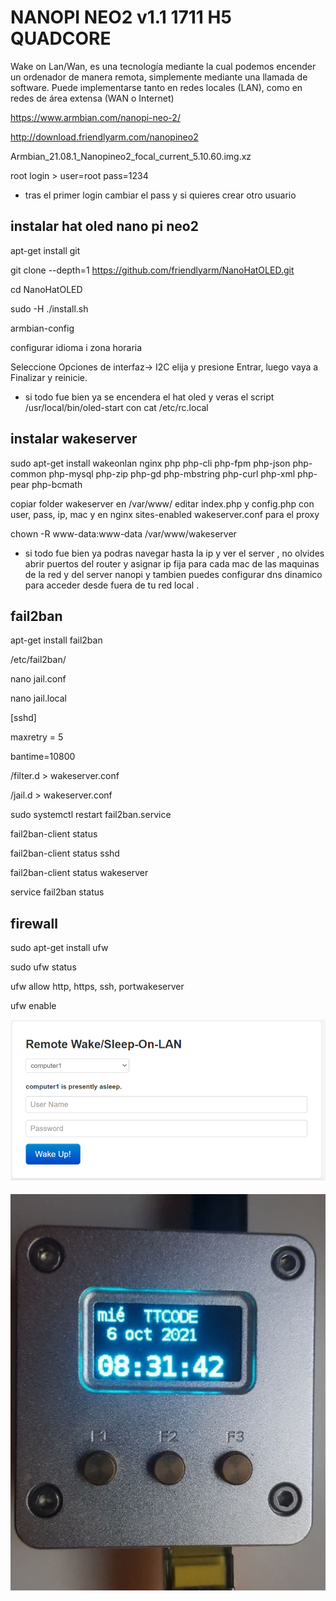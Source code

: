 # NANOPI NEO2 v1.1 1711 H5 QUADCORE

Wake on Lan/Wan, es una tecnología mediante la cual podemos encender un ordenador de manera remota, simplemente mediante una llamada de software. Puede implementarse tanto en redes locales (LAN), como en redes de área extensa (WAN o Internet)


https://www.armbian.com/nanopi-neo-2/

http://download.friendlyarm.com/nanopineo2


Armbian_21.08.1_Nanopineo2_focal_current_5.10.60.img.xz

root login >  user=root pass=1234

* tras el primer login cambiar el pass y si quieres crear otro usuario


## instalar hat oled nano pi neo2

apt-get install git

git clone --depth=1 https://github.com/friendlyarm/NanoHatOLED.git
 
cd NanoHatOLED
 
sudo -H ./install.sh

armbian-config

configurar idioma i zona horaria

Seleccione Opciones de interfaz-> I2C elija y presione Entrar, luego vaya a Finalizar y reinicie.

* si todo fue bien ya se encendera el hat oled y veras el script /usr/local/bin/oled-start con cat /etc/rc.local 


## instalar wakeserver

sudo apt-get install wakeonlan nginx php php-cli php-fpm php-json php-common php-mysql php-zip php-gd php-mbstring php-curl php-xml php-pear php-bcmath 

copiar folder  wakeserver en /var/www/  editar index.php y config.php con user, pass, ip, mac  y en nginx  sites-enabled  wakeserver.conf para el proxy

chown -R www-data:www-data /var/www/wakeserver

* si todo fue bien ya podras navegar hasta la ip y ver el server , no olvides abrir puertos del router y asignar ip fija para cada mac de las maquinas de la red y del server nanopi y  tambien puedes configurar dns dinamico para acceder desde fuera de tu red local .


## fail2ban 

apt-get install fail2ban

/etc/fail2ban/

nano jail.conf

nano jail.local

[sshd]

maxretry = 5

bantime=10800

/filter.d  > wakeserver.conf

/jail.d > wakeserver.conf

sudo systemctl restart fail2ban.service

fail2ban-client status

fail2ban-client status sshd

fail2ban-client status wakeserver

service fail2ban status


## firewall

sudo apt-get install ufw

sudo ufw status

ufw allow http, https, ssh, portwakeserver

ufw enable


![GitHub Logo](https://github.com/reproteq/nanopi2_hat_oled_wol_server/blob/main/wake.png)


![GitHub Logo](https://github.com/reproteq/nanopi2_hat_oled_wol_server/blob/main/nanopi2-wol-server.png)
